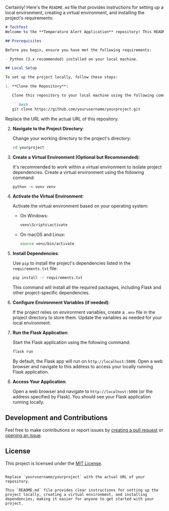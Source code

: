Certainly! Here's the `README.md` file that provides instructions for setting up a local environment, creating a virtual environment, and installing the project's requirements:

```markdown
# Techfest
Welcome to the **Temperature Alert Application** repository! This README provides instructions on how to set up the project locally, create a virtual environment, and install the required dependencies.

## Prerequisites

Before you begin, ensure you have met the following requirements:

- Python (3.x recommended) installed on your local machine.

## Local Setup

To set up the project locally, follow these steps:

1. **Clone the Repository**:

   Clone this repository to your local machine using the following command:

   ```bash
   git clone https://github.com/yourusername/yourproject.git
   ```

   Replace the URL with the actual URL of this repository.

2. **Navigate to the Project Directory**:

   Change your working directory to the project's directory:

   ```bash
   cd yourproject
   ```

3. **Create a Virtual Environment (Optional but Recommended)**:

   It's recommended to work within a virtual environment to isolate project dependencies. Create a virtual environment using the following command:

   ```bash
   python -m venv venv
   ```

4. **Activate the Virtual Environment**:

   Activate the virtual environment based on your operating system:

   - On Windows:
     ```bash
     venv\Scripts\activate
     ```

   - On macOS and Linux:
     ```bash
     source venv/bin/activate
     ```

5. **Install Dependencies**:

   Use `pip` to install the project's dependencies listed in the `requirements.txt` file:

   ```bash
   pip install -r requirements.txt
   ```

   This command will install all the required packages, including Flask and other project-specific dependencies.

6. **Configure Environment Variables (if needed)**:

   If the project relies on environment variables, create a `.env` file in the project directory to store them. Update the variables as needed for your local environment.

7. **Run the Flask Application**:

   Start the Flask application using the following command:

   ```bash
   flask run
   ```

   By default, the Flask app will run on `http://localhost:5000`. Open a web browser and navigate to this address to access your locally running Flask application.

8. **Access Your Application**:

   Open a web browser and navigate to `http://localhost:5000` (or the address specified by Flask). You should see your Flask application running locally.

## Development and Contributions

Feel free to make contributions or report issues by [creating a pull request](https://github.com/yourusername/yourproject/pulls) or [opening an issue](https://github.com/yourusername/yourproject/issues).

## License

This project is licensed under the [MIT License](LICENSE).
```

Replace `yourusername/yourproject` with the actual URL of your repository.

This `README.md` file provides clear instructions for setting up the project locally, creating a virtual environment, and installing dependencies, making it easier for anyone to get started with your project.